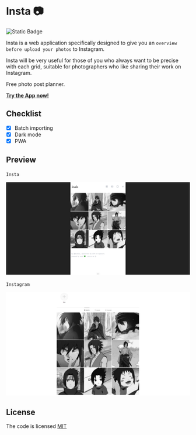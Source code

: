 # Insta 📷

![Static Badge](https://img.shields.io/badge/license-MIT-brightgreen?label=LICENSE)

Insta is a web application specifically designed to give you an `overview before upload your photos` to Instagram.

Insta will be very useful for those of you who always want to be precise with each grid, suitable for photographers who like sharing their work on Instagram.

Free photo post planner.

**[Try the App now!](https://insta.adydetra.my.id/)**

## Checklist

- [x] Batch importing
- [x] Dark mode
- [x] PWA

## Preview

`Insta`

![Photo](public/testimonial-insta.png)

`Instagram`

![Photo](public/testimonial-instagram.PNG)

## License

The code is licensed [MIT](LICENSE)
